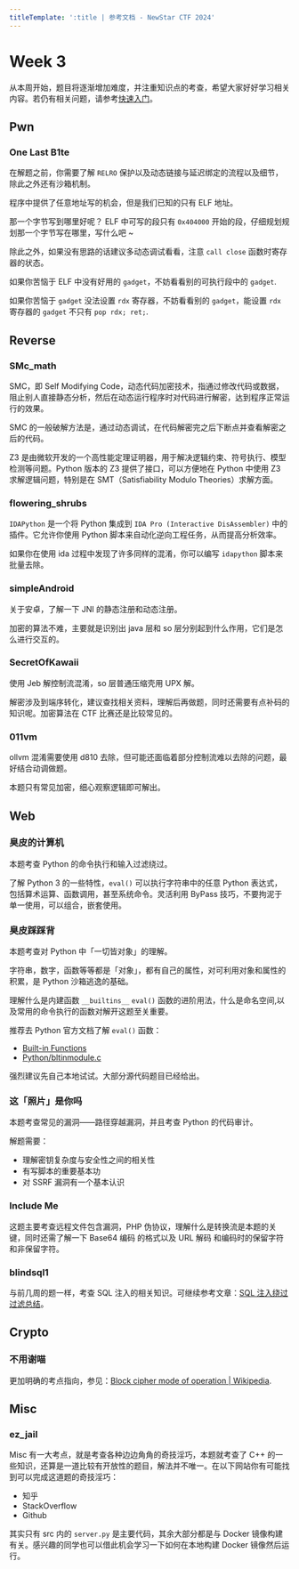 ```yaml
---
titleTemplate: ':title | 参考文档 - NewStar CTF 2024'
---
```

<script setup>
import Container from '@/components/docs/Container.vue'
</script>

# Week 3

从本周开始，题目将逐渐增加难度，并注重知识点的考查，希望大家好好学习相关内容。若仍有相关问题，请参考[快速入门](/learn/)。

## Pwn

### One Last B1te

在解题之前，你需要了解 `RELRO` 保护以及动态链接与延迟绑定的流程以及细节，除此之外还有沙箱机制。

程序中提供了任意地址写的机会，但是我们已知的只有 ELF 地址。

那一个字节写到哪里好呢？ ELF 中可写的段只有 `0x404000` 开始的段，仔细规划规划那一个字节写在哪里，写什么吧 ~

除此之外，如果没有思路的话建议多动态调试看看，注意 `call close` 函数时寄存器的状态。

如果你苦恼于 ELF 中没有好用的 `gadget`，不妨看看别的可执行段中的 `gadget`.

如果你苦恼于 `gadget` 没法设置 `rdx` 寄存器，不妨看看别的 `gadget`，能设置 `rdx` 寄存器的 `gadget` 不只有 `pop rdx; ret;`.

## Reverse

### SMc_math

SMC，即 Self Modifying Code，动态代码加密技术，指通过修改代码或数据，阻止别人直接静态分析，然后在动态运行程序时对代码进行解密，达到程序正常运行的效果。

SMC 的一般破解方法是，通过动态调试，在代码解密完之后下断点并查看解密之后的代码。

Z3 是由微软开发的一个高性能定理证明器，用于解决逻辑约束、符号执行、模型检测等问题。Python 版本的 Z3 提供了接口，可以方便地在 Python 中使用 Z3 求解逻辑问题，特别是在 SMT（Satisfiability Modulo Theories）求解方面。

### flowering_shrubs

`IDAPython` 是一个将 Python 集成到 `IDA Pro (Interactive DisAssembler)` 中的插件。它允许你使用 Python 脚本来自动化逆向工程任务，从而提高分析效率。

如果你在使用 ida 过程中发现了许多同样的混淆，你可以编写 `idapython` 脚本来批量去除。

### simpleAndroid

关于安卓，了解一下 JNI 的静态注册和动态注册。

加密的算法不难，主要就是识别出 java 层和 so 层分别起到什么作用，它们是怎么进行交互的。

### SecretOfKawaii

使用 Jeb 解控制流混淆，so 层普通压缩壳用 UPX 解。

解密涉及到端序转化，建议查找相关资料，理解后再做题，同时还需要有点补码的知识呢。加密算法在 CTF 比赛还是比较常见的。

### 011vm

ollvm 混淆需要使用 d810 去除，但可能还面临着部分控制流难以去除的问题，最好结合动调做题。

本题只有常见加密，细心观察逻辑即可解出。

## Web

### 臭皮的计算机

<Container type='info'>

本题考查 Python 的命令执行和输入过滤绕过。
</Container>

了解 Python 3 的一些特性，`eval()` 可以执行字符串中的任意 Python 表达式，包括算术运算、函数调用，甚至系统命令。灵活利用 ByPass 技巧，不要拘泥于单一使用，可以组合，嵌套使用。

### 臭皮踩踩背

<Container type='info'>

本题考查对 Python 中「一切皆对象」的理解。
</Container>

字符串，数字，函数等等都是「对象」，都有自己的属性，对可利用对象和属性的积累，是 Python 沙箱逃逸的基础。

理解什么是内建函数 `__builtins__` `eval()` 函数的进阶用法，什么是命名空间,以及常用的命令执行的函数对解开这题至关重要。

推荐去 Python 官方文档了解 `eval()` 函数：

- [Built-in Functions](https://docs.python.org/3/library/functions.html#eval)
- [Python/bltinmodule.c](https://github.com/python/cpython/blob/main/Python/bltinmodule.c#L937)

强烈建议先自己本地试试。大部分源代码题目已经给出。

### 这「照片」是你吗

<Container type='info'>

本题考查常见的漏洞——路径穿越漏洞，并且考查 Python 的代码审计。
</Container>

解题需要：

- 理解密钥复杂度与安全性之间的相关性
- 有写脚本的重要基本功
- 对 SSRF 漏洞有一个基本认识

### Include Me

这题主要考查远程文件包含漏洞，PHP 伪协议，理解什么是转换流是本题的关键，同时还需了解一下 Base64 编码 的格式以及 URL 解码 和编码时的保留字符和非保留字符。

### blindsql1

与前几周的题一样，考查 SQL 注入的相关知识。可继续参考文章：[SQL 注入绕过过滤总结](https://yang1k.github.io/post/sql%E6%B3%A8%E5%85%A5%E7%BB%95%E8%BF%87%E5%8E%9F%E7%90%86%E6%80%BB%E7%BB%93/)。

## Crypto

### 不用谢喵

更加明确的考点指向，参见：[Block cipher mode of operation | Wikipedia](https://en.wikipedia.org/wiki/Block_cipher_mode_of_operation).

## Misc

### ez_jail

Misc 有一大考点，就是考查各种边边角角的奇技淫巧，本题就考查了 C++ 的一些知识，还算是一道比较有开放性的题目，解法并不唯一。在以下网站你有可能找到可以完成这道题的奇技淫巧：

- 知乎
- StackOverflow
- Github

<Container type='tip'>

其实只有 src 内的 `server.py` 是主要代码，其余大部分都是与 Docker 镜像构建有关。感兴趣的同学也可以借此机会学习一下如何在本地构建 Docker 镜像然后运行。
</Container>
